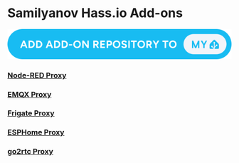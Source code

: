 # Samilyanov Hass.io Add-ons

[![Open your Home Assistant instance and show the add add-on repository dialog with a specific repository URL pre-filled.](https://github.com/DieMetRik/hassio-addons/blob/main/icons/supervisor_add_addon_repository.svg)](https://my.home-assistant.io/redirect/supervisor_add_addon_repository/?repository_url=https%3A%2F%2Fgithub.com%2FDieMetRik%2Fhassio-addons)


### [Node-RED Proxy](./node-red_proxy)

### [EMQX Proxy](./emqx_proxy)

### [Frigate Proxy](./frigate_proxy)

### [ESPHome Proxy](./esphome_proxy)

### [go2rtc Proxy](./go2rtc_proxy)